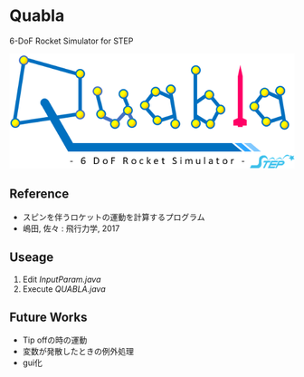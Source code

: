 Quabla
==
6-DoF Rocket Simulator for STEP

![Quabla_logo](./src/image/Quablaロゴ(透過済).png)

## Reference
* スピンを伴うロケットの運動を計算するプログラム
* 嶋田, 佐々 : 飛行力学, 2017

## Useage
1. Edit *InputParam.java*
2. Execute *QUABLA.java*

## Future Works
* Tip offの時の運動
* 変数が発散したときの例外処理
* gui化
